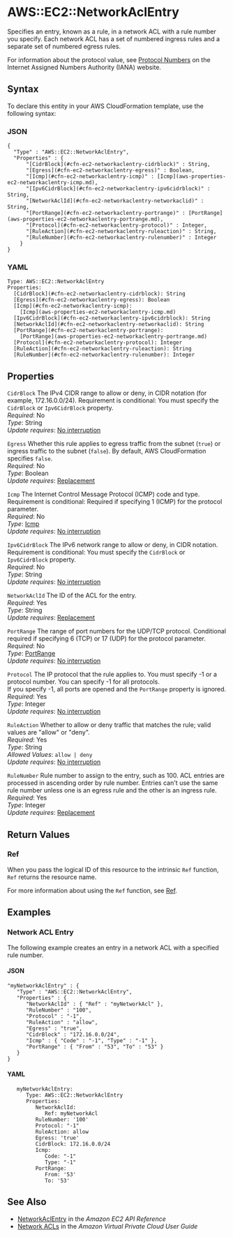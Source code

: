 # AWS::EC2::NetworkAclEntry<a name="aws-resource-ec2-network-acl-entry"></a>

Specifies an entry, known as a rule, in a network ACL with a rule number you specify\. Each network ACL has a set of numbered ingress rules and a separate set of numbered egress rules\.

 For information about the protocol value, see [Protocol Numbers](https://www.iana.org/assignments/protocol-numbers/protocol-numbers.xhtml) on the Internet Assigned Numbers Authority \(IANA\) website\.

## Syntax<a name="aws-resource-ec2-network-acl-entry-syntax"></a>

To declare this entity in your AWS CloudFormation template, use the following syntax:

### JSON<a name="aws-resource-ec2-network-acl-entry-syntax.json"></a>

```
{
  "Type" : "AWS::EC2::NetworkAclEntry",
  "Properties" : {
      "[CidrBlock](#cfn-ec2-networkaclentry-cidrblock)" : String,
      "[Egress](#cfn-ec2-networkaclentry-egress)" : Boolean,
      "[Icmp](#cfn-ec2-networkaclentry-icmp)" : [Icmp](aws-properties-ec2-networkaclentry-icmp.md),
      "[Ipv6CidrBlock](#cfn-ec2-networkaclentry-ipv6cidrblock)" : String,
      "[NetworkAclId](#cfn-ec2-networkaclentry-networkaclid)" : String,
      "[PortRange](#cfn-ec2-networkaclentry-portrange)" : [PortRange](aws-properties-ec2-networkaclentry-portrange.md),
      "[Protocol](#cfn-ec2-networkaclentry-protocol)" : Integer,
      "[RuleAction](#cfn-ec2-networkaclentry-ruleaction)" : String,
      "[RuleNumber](#cfn-ec2-networkaclentry-rulenumber)" : Integer
    }
}
```

### YAML<a name="aws-resource-ec2-network-acl-entry-syntax.yaml"></a>

```
Type: AWS::EC2::NetworkAclEntry
Properties: 
  [CidrBlock](#cfn-ec2-networkaclentry-cidrblock): String
  [Egress](#cfn-ec2-networkaclentry-egress): Boolean
  [Icmp](#cfn-ec2-networkaclentry-icmp): 
    [Icmp](aws-properties-ec2-networkaclentry-icmp.md)
  [Ipv6CidrBlock](#cfn-ec2-networkaclentry-ipv6cidrblock): String
  [NetworkAclId](#cfn-ec2-networkaclentry-networkaclid): String
  [PortRange](#cfn-ec2-networkaclentry-portrange): 
    [PortRange](aws-properties-ec2-networkaclentry-portrange.md)
  [Protocol](#cfn-ec2-networkaclentry-protocol): Integer
  [RuleAction](#cfn-ec2-networkaclentry-ruleaction): String
  [RuleNumber](#cfn-ec2-networkaclentry-rulenumber): Integer
```

## Properties<a name="aws-resource-ec2-network-acl-entry-properties"></a>

`CidrBlock`  <a name="cfn-ec2-networkaclentry-cidrblock"></a>
The IPv4 CIDR range to allow or deny, in CIDR notation \(for example, 172\.16\.0\.0/24\)\. Requirement is conditional: You must specify the `CidrBlock` or `Ipv6CidrBlock` property\.  
*Required*: No  
*Type*: String  
*Update requires*: [No interruption](https://docs.aws.amazon.com/AWSCloudFormation/latest/UserGuide/using-cfn-updating-stacks-update-behaviors.html#update-no-interrupt)

`Egress`  <a name="cfn-ec2-networkaclentry-egress"></a>
Whether this rule applies to egress traffic from the subnet \(`true`\) or ingress traffic to the subnet \(`false`\)\. By default, AWS CloudFormation specifies `false`\.  
*Required*: No  
*Type*: Boolean  
*Update requires*: [Replacement](https://docs.aws.amazon.com/AWSCloudFormation/latest/UserGuide/using-cfn-updating-stacks-update-behaviors.html#update-replacement)

`Icmp`  <a name="cfn-ec2-networkaclentry-icmp"></a>
The Internet Control Message Protocol \(ICMP\) code and type\. Requirement is conditional: Required if specifying 1 \(ICMP\) for the protocol parameter\.   
*Required*: No  
*Type*: [Icmp](aws-properties-ec2-networkaclentry-icmp.md)  
*Update requires*: [No interruption](https://docs.aws.amazon.com/AWSCloudFormation/latest/UserGuide/using-cfn-updating-stacks-update-behaviors.html#update-no-interrupt)

`Ipv6CidrBlock`  <a name="cfn-ec2-networkaclentry-ipv6cidrblock"></a>
The IPv6 network range to allow or deny, in CIDR notation\. Requirement is conditional: You must specify the `CidrBlock` or `Ipv6CidrBlock` property\.  
*Required*: No  
*Type*: String  
*Update requires*: [No interruption](https://docs.aws.amazon.com/AWSCloudFormation/latest/UserGuide/using-cfn-updating-stacks-update-behaviors.html#update-no-interrupt)

`NetworkAclId`  <a name="cfn-ec2-networkaclentry-networkaclid"></a>
The ID of the ACL for the entry\.  
*Required*: Yes  
*Type*: String  
*Update requires*: [Replacement](https://docs.aws.amazon.com/AWSCloudFormation/latest/UserGuide/using-cfn-updating-stacks-update-behaviors.html#update-replacement)

`PortRange`  <a name="cfn-ec2-networkaclentry-portrange"></a>
The range of port numbers for the UDP/TCP protocol\. Conditional required if specifying 6 \(TCP\) or 17 \(UDP\) for the protocol parameter\.  
*Required*: No  
*Type*: [PortRange](aws-properties-ec2-networkaclentry-portrange.md)  
*Update requires*: [No interruption](https://docs.aws.amazon.com/AWSCloudFormation/latest/UserGuide/using-cfn-updating-stacks-update-behaviors.html#update-no-interrupt)

`Protocol`  <a name="cfn-ec2-networkaclentry-protocol"></a>
The IP protocol that the rule applies to\. You must specify \-1 or a protocol number\. You can specify \-1 for all protocols\.  
If you specify \-1, all ports are opened and the `PortRange` property is ignored\.
*Required*: Yes  
*Type*: Integer  
*Update requires*: [No interruption](https://docs.aws.amazon.com/AWSCloudFormation/latest/UserGuide/using-cfn-updating-stacks-update-behaviors.html#update-no-interrupt)

`RuleAction`  <a name="cfn-ec2-networkaclentry-ruleaction"></a>
Whether to allow or deny traffic that matches the rule; valid values are "allow" or "deny"\.  
*Required*: Yes  
*Type*: String  
*Allowed Values*: `allow | deny`  
*Update requires*: [No interruption](https://docs.aws.amazon.com/AWSCloudFormation/latest/UserGuide/using-cfn-updating-stacks-update-behaviors.html#update-no-interrupt)

`RuleNumber`  <a name="cfn-ec2-networkaclentry-rulenumber"></a>
Rule number to assign to the entry, such as 100\. ACL entries are processed in ascending order by rule number\. Entries can't use the same rule number unless one is an egress rule and the other is an ingress rule\.   
*Required*: Yes  
*Type*: Integer  
*Update requires*: [Replacement](https://docs.aws.amazon.com/AWSCloudFormation/latest/UserGuide/using-cfn-updating-stacks-update-behaviors.html#update-replacement)

## Return Values<a name="aws-resource-ec2-network-acl-entry-return-values"></a>

### Ref<a name="aws-resource-ec2-network-acl-entry-return-values-ref"></a>

When you pass the logical ID of this resource to the intrinsic `Ref` function, `Ref` returns the resource name\.

For more information about using the `Ref` function, see [Ref](https://docs.aws.amazon.com/AWSCloudFormation/latest/UserGuide/intrinsic-function-reference-ref.html)\.

## Examples<a name="aws-resource-ec2-network-acl-entry--examples"></a>

### Network ACL Entry<a name="aws-resource-ec2-network-acl-entry--examples--Network_ACL_Entry"></a>

The following example creates an entry in a network ACL with a specified rule number\.

#### JSON<a name="aws-resource-ec2-network-acl-entry--examples--Network_ACL_Entry--json"></a>

```
"myNetworkAclEntry" : {
   "Type" : "AWS::EC2::NetworkAclEntry",
   "Properties" : {
      "NetworkAclId" : { "Ref" : "myNetworkAcl" },
      "RuleNumber" : "100",
      "Protocol" : "-1",
      "RuleAction" : "allow",
      "Egress" : "true",
      "CidrBlock" : "172.16.0.0/24",
      "Icmp" : { "Code" : "-1", "Type" : "-1" },
      "PortRange" : { "From" : "53", "To" : "53" }
   }
}
```

#### YAML<a name="aws-resource-ec2-network-acl-entry--examples--Network_ACL_Entry--yaml"></a>

```
   myNetworkAclEntry:
      Type: AWS::EC2::NetworkAclEntry
      Properties:
         NetworkAclId:
            Ref: myNetworkAcl
         RuleNumber: '100'
         Protocol: "-1"
         RuleAction: allow
         Egress: 'true'
         CidrBlock: 172.16.0.0/24
         Icmp:
            Code: "-1"
            Type: "-1"
         PortRange:
            From: '53'
            To: '53'
```

## See Also<a name="aws-resource-ec2-network-acl-entry--seealso"></a>
+ [NetworkAclEntry](https://docs.aws.amazon.com/AWSEC2/latest/APIReference/ApiReference-query-CreateNetworkAclEntry.html) in the *Amazon EC2 API Reference*
+ [Network ACLs](https://docs.aws.amazon.com/AmazonVPC/latest/UserGuide/VPC_ACLs.html) in the *Amazon Virtual Private Cloud User Guide*